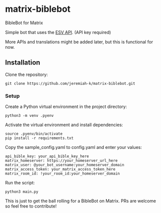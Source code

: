 # matrix-biblebot
BibleBot for Matrix

Simple bot that uses the [ESV API](https://api.esv.org/). (API key required)

More APIs and translations might be added later, but this is functional for now.

## Installation

Clone the repository:

```
git clone https://github.com/jeremiah-k/matrix-biblebot.git
```

### Setup

Create a Python virtual environment in the project directory:

```
python3 -m venv .pyenv
```

Activate the virtual environment and install dependencies:

```
source .pyenv/bin/activate
pip install -r requirements.txt
```

Copy the sample_config.yaml to config.yaml and enter your values:

```
api_bible_key: your_api_bible_key_here
matrix_homeserver: https://your_homeserver_url_here
matrix_user: @your_bot_username:your_homeserver_domain
matrix_access_token: your_matrix_access_token_here
matrix_room_id: !your_room_id:your_homeserver_domain
```

Run the script:

```
python3 main.py
```

This is just to get the ball rolling for a BibleBot on Matrix. PRs are welcome so feel free to contribute!
